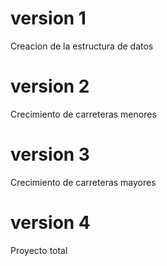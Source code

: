 # version 1
Creacion de la estructura de datos 

# version 2 
Crecimiento de carreteras menores

# version 3
Crecimiento de carreteras mayores 

# version 4
Proyecto total
